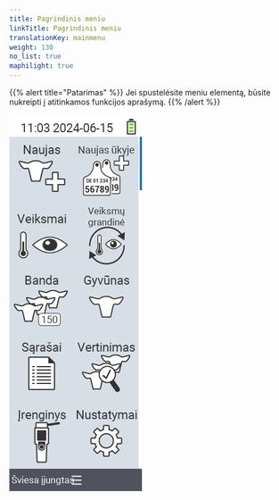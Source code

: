 ```yaml
---
title: Pagrindinis meniu
linkTitle: Pagrindinis meniu
translationKey: mainmenu
weight: 130
no_list: true
maphilight: true
---
```

{{% alert title="Patarimas" %}}
Jei spustelėsite meniu elementą, būsite nukreipti į atitinkamos funkcijos aprašymą.
{{% /alert %}}

<img src="mainmenu.png" alt="VitalControl Pagrindinis meniu" title="Pagrindinis meniu" usemap="#workmap" class="maphilight" />

<map name="workmap">
  <area shape="rect" coords="3,40,116,160" alt="Naujas" title="Sukurti naujus gyvūnus&#10;Pelės paspaudimas: atidaryti dokumentaciją" href="/lt/docs/new/">
  <area shape="rect" coords="3,160,116,280" alt="Veiksmai" title="Veiksmai su gyvūnais&#10;Pelės paspaudimas: atidaryti dokumentaciją" href="/lt/docs/actions/">
  <area shape="rect" coords="3,280,116,400" alt="Banda" title="Bandos meniu&#10;Pelės paspaudimas: atidaryti dokumentaciją" href="/lt/docs/herd/">
  <area shape="rect" coords="3,400,116,520" alt="Sąrašai" title="Gyvūnų sąrašai&#10;Pelės paspaudimas: atidaryti dokumentaciją" href="/lt/docs/lists/">
  <area shape="rect" coords="3,520,116,634" alt="Įrenginys" title="Įrenginys&#10;Pelės paspaudimas: atidaryti dokumentaciją" href="/lt/docs/device/">

  <area shape="rect" coords="116,40,230,160" alt="Naujas ūkyje" title="Gyvūnų prieiga&#10;Pelės paspaudimas: atidaryti dokumentaciją" href="/lt/docs/new-on-farm/">
  <area shape="rect" coords="116,160,230,280" alt="Veiksmų grandinė" title="Veiksmų grandinė&#10;Pelės paspaudimas: atidaryti dokumentaciją" href="/lt/docs/chain-of-actions/">
  <area shape="rect" coords="116,280,230,400" alt="Gyvūnas" title="Gyvūnas&#10;Pelės paspaudimas: atidaryti dokumentaciją" href="/lt/docs/animal/">
  <area shape="rect" coords="116,400,230,520" alt="Vertinimas" title="Vertinimas&#10;Pelės paspaudimas: atidaryti dokumentaciją" href="/lt/docs/evaluation/">
  <area shape="rect" coords="116,520,230,634" alt="Nustatymai" title="Nustatymai&#10;Pelės paspaudimas: atidaryti dokumentaciją" href="/lt/docs/settings/">
</map>
